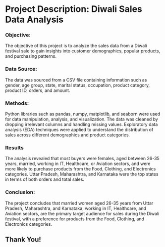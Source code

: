 <h1>Project Description: Diwali Sales Data Analysis</h1>

<h3>Objective:</h3>
The objective of this project is to analyze the sales data from a Diwali festival sale to gain insights into customer demographics, popular products, and purchasing patterns.

<h3>Data Source:</h3>
The data was sourced from a CSV file containing information such as gender, age group, state, marital status, occupation, product category, product ID, orders, and amount.

<h3>Methods:</h3>
Python libraries such as pandas, numpy, matplotlib, and seaborn were used for data manipulation, analysis, and visualization. The data was cleaned by dropping irrelevant columns and handling missing values. Exploratory data analysis (EDA) techniques were applied to understand the distribution of sales across different demographics and product categories.

<h3>Results</h3>
The analysis revealed that most buyers were females, aged between 26-35 years, married, working in IT, Healthcare, or Aviation sectors, and were more likely to purchase products from the Food, Clothing, and Electronics categories. Uttar Pradesh, Maharashtra, and Karnataka were the top states in terms of both orders and total sales.

<h3>Conclusion:</h3>
The project concludes that married women aged 26-35 years from Uttar Pradesh, Maharashtra, and Karnataka, working in IT, Healthcare, and Aviation sectors, are the primary target audience for sales during the Diwali festival, with a preference for products from the Food, Clothing, and Electronics categories.

<h2>Thank You!</h2>
